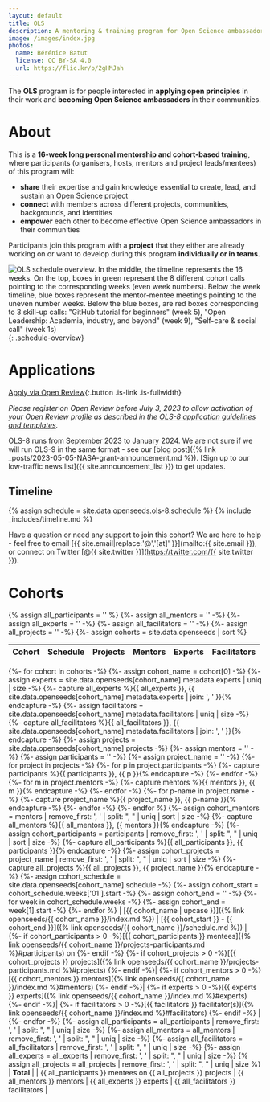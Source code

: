 ```yaml
---
layout: default
title: OLS
description: A mentoring & training program for Open Science ambassadors
image: /images/index.jpg
photos:
  name: Bérénice Batut
  license: CC BY-SA 4.0
  url: https://flic.kr/p/2gHMJah
---
```


The **OLS** program is for people interested in **applying open principles** in their work and **becoming Open Science ambassadors** in their communities.

# About

This is a **16-week long personal mentorship and cohort-based training**, where participants (organisers, hosts, mentors and project leads/mentees) of this program will:
- **share** their expertise and gain knowledge essential to create, lead, and sustain an Open Science project
- **connect** with members across different projects, communities, backgrounds, and identities
- **empower** each other to become effective Open Science ambassadors in their communities

Participants join this program with a **project** that they either are already working on or want to develop during this program **individually or in teams**.

![OLS schedule overview. In the middle, the timeline represents the 16 weeks. On the top, boxes in green represent the 8 different cohort calls pointing to the corresponding weeks (even week numbers). Below the week timeline, blue boxes represent the mentor-mentee meetings pointing to the uneven number weeks. Below the blue boxes, are red boxes corresponding to 3 skill-up calls: "GitHub tutorial for beginners" (week 5), "Open Leadership: Academia, industry, and beyond" (week 9), "Self-care & social call" (week 1s)](/images/schedule.png){: .schedule-overview}

# Applications

[Apply via Open Review](https://openreview.net/group?id=openlifesci.org/Open_Life_Science/2023/Cohort_8){:.button .is-link .is-fullwidth}

*Please register on Open Review before July 3, 2023 to allow activation of your Open Review profile as described in the [OLS-8 application guidelines and templates](https://github.com/open-life-science/application-forms).*

OLS-8 runs from September 2023 to January 2024. We are not sure if we will run OLS-9 in the same format - see our [blog post]({% link _posts/2023-05-05-NASA-grant-announcement.md %}). [Sign up to our low-traffic news list]({{ site.announcement_list }}) to get updates. 

## Timeline

{% assign schedule = site.data.openseeds.ols-8.schedule %}
{% include _includes/timeline.md %}

Have a question or need any support to join this cohort?
We are here to help - feel free to email [{{ site.email|replace:'@','[at]' }}](mailto:{{ site.email }}), or connect on Twitter [@{{ site.twitter }}](https://twitter.com/{{ site.twitter }}).

# Cohorts
{% assign all_participants = '' %}
{%- assign all_mentors = '' -%}
{%- assign all_experts = '' -%}
{%- assign all_facilitators = '' -%}
{%- assign all_projects = '' -%}
{%- assign cohorts = site.data.openseeds | sort %}

| Cohort | Schedule | Projects | Mentors | Experts | Facilitators |
| --- | --- | --- | --- | --- | --- |
{%- for cohort in cohorts -%}
  {%- assign cohort_name = cohort[0] -%}
  {%- assign experts = site.data.openseeds[cohort_name].metadata.experts | uniq | size -%}
  {%- capture all_experts %}{{ all_experts }}, {{ site.data.openseeds[cohort_name].metadata.experts | join: ', ' }}{% endcapture -%}
  {%- assign facilitators = site.data.openseeds[cohort_name].metadata.facilitators | uniq | size -%}
  {%- capture all_facilitators %}{{ all_facilitators }}, {{ site.data.openseeds[cohort_name].metadata.facilitators | join: ', ' }}{% endcapture -%}
  {%- assign projects = site.data.openseeds[cohort_name].projects -%}
  {%- assign mentors = '' -%}
  {%- assign participants = '' -%}
  {%- assign project_name = '' -%}
  {%- for project in projects -%}
      {%- for p in project.participants -%}
          {%- capture participants %}{{ participants }}, {{ p }}{% endcapture -%}
      {%- endfor -%}
      {%- for m in project.mentors -%}
          {%- capture mentors %}{{ mentors }}, {{ m }}{% endcapture -%}
      {%- endfor -%}
      {%- for p-name in project.name -%}
          {%- capture project_name %}{{ project_name }}, {{ p-name }}{% endcapture -%}
      {%- endfor -%}
  {%- endfor %}
  {%- assign cohort_mentors = mentors | remove_first: ', ' | split: ", " | uniq | sort | size -%}
  {%- capture all_mentors %}{{ all_mentors }}, {{ mentors }}{% endcapture -%}
  {%- assign cohort_participants = participants | remove_first: ', ' | split: ", " | uniq | sort | size -%}
  {%- capture all_participants %}{{ all_participants }}, {{ participants }}{% endcapture -%}
  {%- assign cohort_projects = project_name | remove_first: ', ' | split: ", " | uniq | sort | size -%}
  {%- capture all_projects %}{{ all_projects }}, {{ project_name }}{% endcapture -%}
  {%- assign cohort_schedule = site.data.openseeds[cohort_name].schedule -%}
  {%- assign cohort_start = cohort_schedule.weeks['01'].start -%}
  {%- assign cohort_end = '' -%}
  {%- for week in cohort_schedule.weeks -%}
      {%- assign cohort_end = week[1].start -%}
  {%- endfor %}
| [{{ cohort_name | upcase }}]({% link openseeds/{{ cohort_name }}/index.md %}) | [{{ cohort_start }} - {{ cohort_end }}]({% link openseeds/{{ cohort_name }}/schedule.md %}) | {%- if cohort_participants > 0 -%}[{{ cohort_participants }} mentees]({% link openseeds/{{ cohort_name }}/projects-participants.md %}#participants) on {%- endif -%} {%- if cohort_projects > 0 -%}[{{ cohort_projects }} projects]({% link openseeds/{{ cohort_name }}/projects-participants.md %}#projects) {%- endif -%}| {%- if cohort_mentors > 0 -%}[{{ cohort_mentors }} mentors]({% link openseeds/{{ cohort_name }}/index.md %}#mentors) {%- endif -%}| {%- if experts > 0 -%}[{{ experts }} experts]({% link openseeds/{{ cohort_name }}/index.md %}#experts) {%- endif -%}| {%- if facilitators > 0 -%}[{{ facilitators }} facilitator(s)]({% link openseeds/{{ cohort_name }}/index.md %}#facilitators) {%- endif -%} |
{%- endfor -%}
{%- assign all_participants = all_participants | remove_first: ', ' | split: ", " | uniq | size -%}
{%- assign all_mentors = all_mentors | remove_first: ', ' | split: ", " | uniq | size -%}
{%- assign all_facilitators = all_facilitators | remove_first: ', ' | split: ", " | uniq | size -%}
{%- assign all_experts = all_experts | remove_first: ', ' | split: ", " | uniq | size -%}
{% assign all_projects = all_projects | remove_first: ', ' | split: ", " | uniq | size %}
| **Total** | | {{ all_participants }} mentees on {{ all_projects }} projects | {{ all_mentors }} mentors | {{ all_experts }} experts | {{ all_facilitators }} facilitators |

